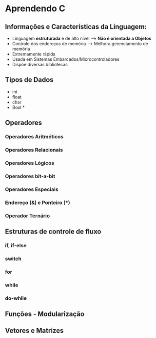 # Aprendendo C

## Informações e Características da Linguagem:
- Linguagem **estruturada** e de alto nível --> **Não é orientada a Objetos**
- Controle dos endereços de memória --> Melhora gerenciamento de memória
- Extremamente rápida
- Usada em Sistemas Embarcados/Microcontroladores
- Dispõe diversas bibliotecas

## Tipos de Dados
- int
- float
- char
- Bool *

## Operadores
### Operadores Aritméticos
### Operadores Relacionais
### Operadores Lógicos
### Operadores bit-a-bit
### Operadores Especiais
### Endereço (&) e Ponteiro (*)
### Operador Ternário

## Estruturas de controle de fluxo
### if, if-else
### switch
### for
### while
### do-while

## Funções - Modularização

## Vetores e Matrizes
